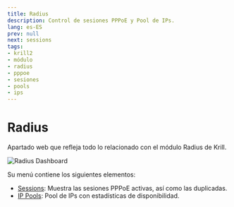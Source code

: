 ```yaml
---
title: Radius
description: Control de sesiones PPPoE y Pool de IPs.
lang: es-ES
prev: null
next: sessions
tags:
- krill2
- módulo
- radius
- pppoe
- sesiones
- pools
- ips
---
```

# Radius

Apartado web que refleja todo lo relacionado con el módulo Radius de Krill.

![Radius Dashboard](/img/krill2/radius/0001.png)

Su menú contiene los siguientes elementos:

- [Sessions](/es/krill2/radius/sessions.html): Muestra las sesiones PPPoE activas, así como las duplicadas.
- [IP Pools](/es/krill2/radius/ip-pools.html): Pool de IPs con estadísticas de disponibilidad.
